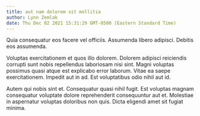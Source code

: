 ```yaml
---
title: aut nam dolorem sit mollitia
author: Lynn Zemlak
date: Thu Dec 02 2021 15:31:29 GMT-0500 (Eastern Standard Time)
---
```

Quia consequatur eos facere vel officiis. Assumenda libero adipisci. Debitis eos assumenda.

 Voluptas exercitationem et quos illo dolorem. Dolorem adipisci reiciendis corrupti sunt nobis repellendus laboriosam nisi sint. Magni voluptas possimus quasi atque est explicabo error laborum. Vitae ea saepe exercitationem. Impedit aut in ad. Est voluptatibus odio nihil aut id.

 Autem qui nobis sint et. Consequatur quasi nihil fugit. Est voluptas magnam consequatur voluptate dolore reprehenderit consequuntur aut et. Molestiae in aspernatur voluptas doloribus non quis. Dicta eligendi amet sit fugiat minima.